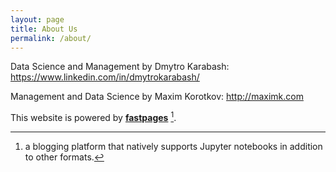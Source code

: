 ```yaml
---
layout: page
title: About Us
permalink: /about/
---
```


Data Science and Management by Dmytro Karabash: https://www.linkedin.com/in/dmytrokarabash/

Management and Data Science by Maxim Korotkov: http://maximk.com

This website is powered by **[fastpages](https://github.com/fastai/fastpages)** [^1].



[^1]:a blogging platform that natively supports Jupyter notebooks in addition to other formats.
